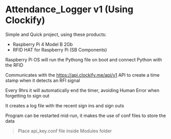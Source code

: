 # Attendance_Logger v1 (Using Clockify)

Simple and Quick project, using these products:
- Raspberry Pi 4 Model B 2Gb
- RFID HAT for Raspberry Pi (SB Components)

Raspberry Pi OS will run the Pythong file on boot and connect Python with the RFID

Communicates with the https://api.clockify.me/api/v1 API to create a time stamp when it detects an RFI signal

Every 9hrs it will automatically end the timer, avoiding Human Error when forgetting to sign out

It creates a log file with the recent sign ins and sign outs

Program can be restarted mid-run, it makes the use of conf files to store the data

> Place api_key.conf file inside Modules folder
